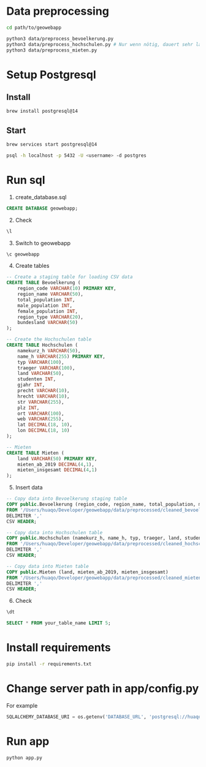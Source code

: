# Data preprocessing

```bash
cd path/to/geowebapp
```

```bash
python3 data/preprocess_bevoelkerung.py
python3 data/preprocess_hochschulen.py # Nur wenn nötig, dauert sehr lange wegen Koordinaten
python3 data/preprocess_mieten.py
```

# Setup Postgresql

## Install

```bash
brew install postgresql@14
```

## Start
```bash
brew services start postgresql@14
```

```bash
psql -h localhost -p 5432 -U <username> -d postgres
```

# Run sql

1. create_database.sql

```sql
CREATE DATABASE geowebapp;
```

2. Check

```sql
\l
```

3. Switch to geowebapp

```sql
\c geowebapp
```

4. Create tables

```sql
-- Create a staging table for loading CSV data
CREATE TABLE Bevoelkerung (
    region_code VARCHAR(10) PRIMARY KEY,
    region_name VARCHAR(50),
    total_population INT,
    male_population INT,
    female_population INT,
    region_type VARCHAR(20),
    bundesland VARCHAR(50)
);

-- Create the Hochschulen table
CREATE TABLE Hochschulen (
    namekurz_h VARCHAR(50),
    name_h VARCHAR(255) PRIMARY KEY,
    typ VARCHAR(100),
    traeger VARCHAR(100),
    land VARCHAR(50),
    studenten INT,
    gjahr INT,
    precht VARCHAR(10),
    hrecht VARCHAR(10),
    str VARCHAR(255),
    plz INT,
    ort VARCHAR(100),
    web VARCHAR(255),
    lat DECIMAL(18, 10),
    lon DECIMAL(18, 10)
);

-- Mieten
CREATE TABLE Mieten (
    land VARCHAR(50) PRIMARY KEY,
    mieten_ab_2019 DECIMAL(4,1),
    mieten_insgesamt DECIMAL(4,1)
);
```

5. Insert data

```sql
-- Copy data into Bevoelkerung staging table
COPY public.Bevoelkerung (region_code, region_name, total_population, male_population, female_population, region_type, bundesland)
FROM '/Users/huaqo/Developer/geowebapp/data/preprocessed/cleaned_bevoelkerung.csv'
DELIMITER ','
CSV HEADER;

-- Copy data into Hochschulen table
COPY public.Hochschulen (namekurz_h, name_h, typ, traeger, land, studenten, gjahr, precht, hrecht, str, plz, ort, web, lat, lon)
FROM '/Users/huaqo/Developer/geowebapp/data/preprocessed/cleaned_hochschulen.csv'
DELIMITER ','
CSV HEADER;

-- Copy data into Mieten table
COPY public.Mieten (land, mieten_ab_2019, mieten_insgesamt)
FROM '/Users/huaqo/Developer/geowebapp/data/preprocessed/cleaned_mieten.csv'
DELIMITER ','
CSV HEADER;
```

6. Check 

```sql
\dt
```

```sql
SELECT * FROM your_table_name LIMIT 5;
```

# Install requirements

```bash
pip install -r requirements.txt
```

# Change server path in app/config.py
For example

```python
SQLALCHEMY_DATABASE_URI = os.getenv('DATABASE_URL', 'postgresql://huaqo:0000@localhost:5432/geowebapp')
```

# Run app

```bash
python app.py
```
